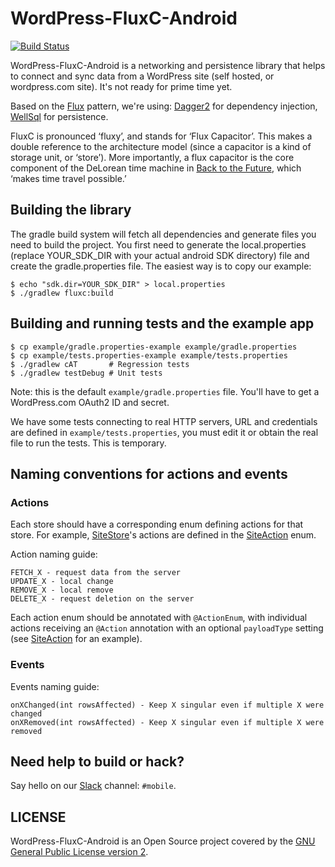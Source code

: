 # WordPress-FluxC-Android

[![Build Status](https://travis-ci.org/wordpress-mobile/WordPress-FluxC-Android.svg?branch=develop)](https://travis-ci.org/wordpress-mobile/WordPress-FluxC-Android)

WordPress-FluxC-Android is a networking and persistence library that helps to connect and sync data from a WordPress site (self hosted, or wordpress.com site). It's not ready for prime time yet.

Based on the [Flux][1] pattern, we're using: [Dagger2][2] for dependency injection, [WellSql][3] for persistence.

FluxC is pronounced ‘fluxy’, and stands for ‘Flux Capacitor’. This makes a double reference to the architecture model (since a capacitor is a kind of storage unit, or ‘store’). More importantly, a flux capacitor is the core component of the DeLorean time machine in [Back to the Future](https://en.wikipedia.org/wiki/Back_to_the_Future), which ‘makes time travel possible.’

## Building the library

The gradle build system will fetch all dependencies and generate
files you need to build the project. You first need to generate the
local.properties (replace YOUR_SDK_DIR with your actual android SDK directory)
file and create the gradle.properties file. The easiest way is to copy
our example:

    $ echo "sdk.dir=YOUR_SDK_DIR" > local.properties
    $ ./gradlew fluxc:build

## Building and running tests and the example app

    $ cp example/gradle.properties-example example/gradle.properties
    $ cp example/tests.properties-example example/tests.properties
    $ ./gradlew cAT       # Regression tests
    $ ./gradlew testDebug # Unit tests

Note: this is the default `example/gradle.properties` file. You'll have to get
a WordPress.com OAuth2 ID and secret.

We have some tests connecting to real HTTP servers, URL and credentials are defined in `example/tests.properties`, you must edit it or obtain the real file to run the tests. This is temporary.

## Naming conventions for actions and events

### Actions

Each store should have a corresponding enum defining actions for that store. For example, [SiteStore][4]'s actions are defined in the [SiteAction][5] enum.

Action naming guide:

    FETCH_X - request data from the server
    UPDATE_X - local change
    REMOVE_X - local remove
    DELETE_X - request deletion on the server

Each action enum should be annotated with `@ActionEnum`, with individual actions receiving an `@Action` annotation with an optional `payloadType` setting (see [SiteAction][5] for an example).

### Events

Events naming guide:

    onXChanged(int rowsAffected) - Keep X singular even if multiple X were changed
    onXRemoved(int rowsAffected) - Keep X singular even if multiple X were removed

## Need help to build or hack?

Say hello on our [Slack][6] channel: `#mobile`.

## LICENSE

WordPress-FluxC-Android is an Open Source project covered by the [GNU General Public License version 2](LICENSE.md).

[1]: https://facebook.github.io/flux/docs/overview.html
[2]: https://google.github.io/dagger/
[3]: https://github.com/yarolegovich/wellsql
[4]: https://github.com/wordpress-mobile/WordPress-FluxC-Android/blob/ba9dd84c54b12d53e01dfdb8efb4a18ed8343311/fluxc/src/main/java/org/wordpress/android/fluxc/store/SiteStore.java
[5]: https://github.com/wordpress-mobile/WordPress-FluxC-Android/blob/ba9dd84c54b12d53e01dfdb8efb4a18ed8343311/fluxc/src/main/java/org/wordpress/android/fluxc/action/SiteAction.java
[6]: https://make.wordpress.org/chat/

